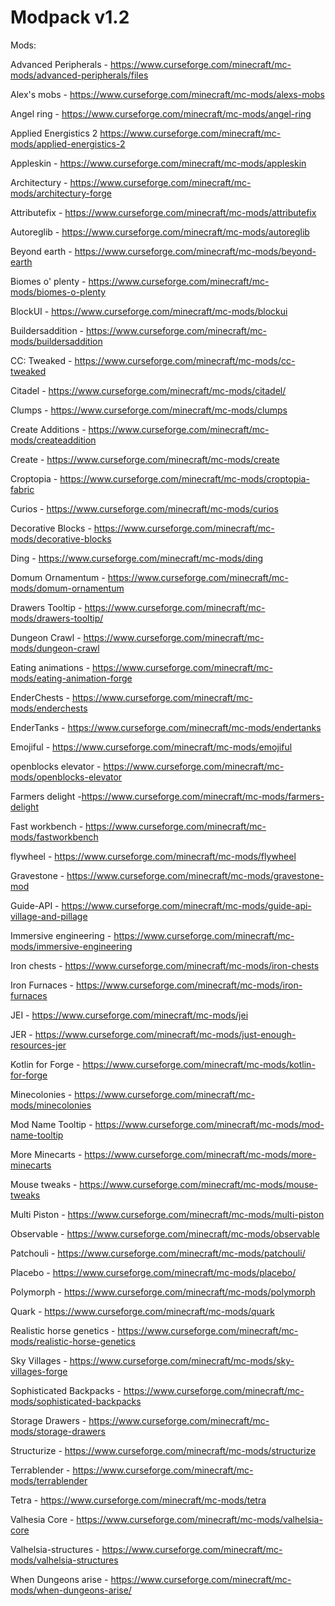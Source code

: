 # Modpack v1.2

Mods:

Advanced Peripherals - https://www.curseforge.com/minecraft/mc-mods/advanced-peripherals/files

Alex's mobs - https://www.curseforge.com/minecraft/mc-mods/alexs-mobs

Angel ring - https://www.curseforge.com/minecraft/mc-mods/angel-ring

Applied Energistics 2 https://www.curseforge.com/minecraft/mc-mods/applied-energistics-2

Appleskin - https://www.curseforge.com/minecraft/mc-mods/appleskin

Architectury - https://www.curseforge.com/minecraft/mc-mods/architectury-forge

Attributefix - https://www.curseforge.com/minecraft/mc-mods/attributefix

Autoreglib - https://www.curseforge.com/minecraft/mc-mods/autoreglib

Beyond earth - https://www.curseforge.com/minecraft/mc-mods/beyond-earth

Biomes o' plenty - https://www.curseforge.com/minecraft/mc-mods/biomes-o-plenty

BlockUI - https://www.curseforge.com/minecraft/mc-mods/blockui

Buildersaddition - https://www.curseforge.com/minecraft/mc-mods/buildersaddition

CC: Tweaked - https://www.curseforge.com/minecraft/mc-mods/cc-tweaked

Citadel - https://www.curseforge.com/minecraft/mc-mods/citadel/

Clumps - https://www.curseforge.com/minecraft/mc-mods/clumps

Create Additions - https://www.curseforge.com/minecraft/mc-mods/createaddition

Create - https://www.curseforge.com/minecraft/mc-mods/create

Croptopia - https://www.curseforge.com/minecraft/mc-mods/croptopia-fabric

Curios - https://www.curseforge.com/minecraft/mc-mods/curios

Decorative Blocks - https://www.curseforge.com/minecraft/mc-mods/decorative-blocks

Ding - https://www.curseforge.com/minecraft/mc-mods/ding

Domum Ornamentum - https://www.curseforge.com/minecraft/mc-mods/domum-ornamentum

Drawers Tooltip - https://www.curseforge.com/minecraft/mc-mods/drawers-tooltip/

Dungeon Crawl - https://www.curseforge.com/minecraft/mc-mods/dungeon-crawl

Eating animations - https://www.curseforge.com/minecraft/mc-mods/eating-animation-forge

EnderChests - https://www.curseforge.com/minecraft/mc-mods/enderchests

EnderTanks - https://www.curseforge.com/minecraft/mc-mods/endertanks

Emojiful - https://www.curseforge.com/minecraft/mc-mods/emojiful

openblocks elevator - https://www.curseforge.com/minecraft/mc-mods/openblocks-elevator

Farmers delight -https://www.curseforge.com/minecraft/mc-mods/farmers-delight

Fast workbench - https://www.curseforge.com/minecraft/mc-mods/fastworkbench

flywheel - https://www.curseforge.com/minecraft/mc-mods/flywheel

Gravestone - https://www.curseforge.com/minecraft/mc-mods/gravestone-mod

Guide-API - https://www.curseforge.com/minecraft/mc-mods/guide-api-village-and-pillage

Immersive engineering - https://www.curseforge.com/minecraft/mc-mods/immersive-engineering

Iron chests - https://www.curseforge.com/minecraft/mc-mods/iron-chests

Iron Furnaces - https://www.curseforge.com/minecraft/mc-mods/iron-furnaces

JEI - https://www.curseforge.com/minecraft/mc-mods/jei

JER - https://www.curseforge.com/minecraft/mc-mods/just-enough-resources-jer

Kotlin for Forge - https://www.curseforge.com/minecraft/mc-mods/kotlin-for-forge

Minecolonies - https://www.curseforge.com/minecraft/mc-mods/minecolonies

Mod Name Tooltip - https://www.curseforge.com/minecraft/mc-mods/mod-name-tooltip

More Minecarts - https://www.curseforge.com/minecraft/mc-mods/more-minecarts

Mouse tweaks - https://www.curseforge.com/minecraft/mc-mods/mouse-tweaks

Multi Piston - https://www.curseforge.com/minecraft/mc-mods/multi-piston

Observable - https://www.curseforge.com/minecraft/mc-mods/observable

Patchouli - https://www.curseforge.com/minecraft/mc-mods/patchouli/

Placebo - https://www.curseforge.com/minecraft/mc-mods/placebo/

Polymorph - https://www.curseforge.com/minecraft/mc-mods/polymorph

Quark - https://www.curseforge.com/minecraft/mc-mods/quark

Realistic horse genetics - https://www.curseforge.com/minecraft/mc-mods/realistic-horse-genetics

Sky Villages - https://www.curseforge.com/minecraft/mc-mods/sky-villages-forge

Sophisticated Backpacks - https://www.curseforge.com/minecraft/mc-mods/sophisticated-backpacks

Storage Drawers - https://www.curseforge.com/minecraft/mc-mods/storage-drawers

Structurize - https://www.curseforge.com/minecraft/mc-mods/structurize

Terrablender - https://www.curseforge.com/minecraft/mc-mods/terrablender

Tetra - https://www.curseforge.com/minecraft/mc-mods/tetra

Valhesia Core - https://www.curseforge.com/minecraft/mc-mods/valhelsia-core

Valhelsia-structures - https://www.curseforge.com/minecraft/mc-mods/valhelsia-structures

When Dungeons arise - https://www.curseforge.com/minecraft/mc-mods/when-dungeons-arise/
